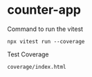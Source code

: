# counter-app

Command to run the vitest
```bashrc
npx vitest run --coverage
```

Test Coverage

```bashrc
coverage/index.html
```